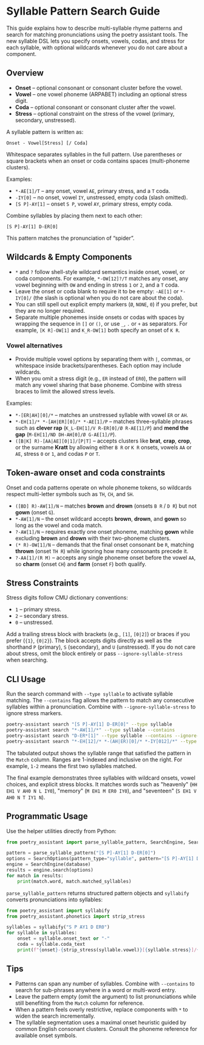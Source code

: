 # Syllable Pattern Search Guide

This guide explains how to describe multi-syllable rhyme patterns and search for
matching pronunciations using the poetry assistant tools. The new syllable DSL
lets you specify onsets, vowels, codas, and stress for each syllable, with
optional wildcards whenever you do not care about a component.

## Overview

* **Onset** – optional consonant or consonant cluster before the vowel.
* **Vowel** – one vowel phoneme (ARPABET) including an optional stress digit.
* **Coda** – optional consonant or consonant cluster after the vowel.
* **Stress** – optional constraint on the stress of the vowel (primary, secondary,
  unstressed).

A syllable pattern is written as:

```
Onset - Vowel[Stress] [/ Coda]
```

Whitespace separates syllables in the full pattern. Use parentheses or square
brackets when an onset or coda contains spaces (multi-phoneme clusters).

Examples:

* `*-AE[1]/T` – any onset, vowel `AE`, primary stress, and a `T` coda.
* `-IY[0]` – no onset, vowel `IY`, unstressed, empty coda (slash omitted).
* `[S P]-AY[1]` – onset `S P`, vowel `AY`, primary stress, empty coda.

Combine syllables by placing them next to each other:

```
[S P]-AY[1] D-ER[0]
```

This pattern matches the pronunciation of “spider”.

## Wildcards & Empty Components

* `*` and `?` follow shell-style wildcard semantics inside onset, vowel, or coda
  components. For example, `*-OW[12]?/T` matches any onset, any vowel beginning
  with `OW` and ending in stress `1` or `2`, and a `T` coda.
* Leave the onset or coda blank to require it to be empty: `-AE[1]` or
  `*-IY[0]/` (the slash is optional when you do not care about the coda).
* You can still spell out explicit empty markers (`Ø`, `NONE`, `0`) if you
  prefer, but they are no longer required.
* Separate multiple phonemes inside onsets or codas with spaces by wrapping the
  sequence in `[]` or `()`, or use `_`, `.` or `+` as separators. For example,
  `[K R]-OW[1]` and `K_R-OW[1]` both specify an onset of `K R`.

### Vowel alternatives

* Provide multiple vowel options by separating them with `|`, commas, or
  whitespace inside brackets/parentheses. Each option may include wildcards.
* When you omit a stress digit (e.g., `ER` instead of `ER0`), the pattern will
  match any vowel sharing that base phoneme. Combine with stress braces to limit
  the allowed stress levels.

Examples:

* `*-[ER|AH][0]/*` – matches an unstressed syllable with vowel `ER` or `AH`.
* `*-EH[1]/* *-[AH|ER][0]/* *-AE[1]/P` – matches three-syllable phrases such as
  **clever rap** (`K_L-EH[1]/V R-ER[0]/Ø R-AE[1]/P`) and **mend the gap**
  (`M-EH[1]/ND DH-AH[0]/Ø G-AE[1]/P`).
* `([B|K] R)-[AA|AE][0|1]/[P|T]` – accepts clusters like **brat**, **crap**,
  **crop**, or the surname **Kratt** by allowing either `B R` or `K R` onsets,
  vowels `AA` or `AE`, stress `0` or `1`, and codas `P` or `T`.

## Token-aware onset and coda constraints

Onset and coda patterns operate on whole phoneme tokens, so wildcards respect
multi-letter symbols such as `TH`, `CH`, and `SH`.

* `([BD] R)-AW[1]/N` – matches **brown** and **drown** (onsets `B R` / `D R`) but
  not **gown** (onset `G`).
* `*-AW[1]/N` – the onset wildcard accepts **brown**, **drown**, and **gown** so
  long as the vowel and coda match.
* `?-AW[1]/N` – requires exactly one onset phoneme, matching **gown** while
  excluding **brown** and **drown** with their two-phoneme clusters.
* `(* R)-OW[1]/N` – demands that the final onset consonant be `R`, matching
  **thrown** (onset `TH R`) while ignoring how many consonants precede it.
* `?-AA[1]/(R M)` – accepts any single phoneme onset before the vowel `AA`, so
  **charm** (onset `CH`) and **farm** (onset `F`) both qualify.

## Stress Constraints

Stress digits follow CMU dictionary conventions:

* `1` – primary stress.
* `2` – secondary stress.
* `0` – unstressed.

Add a trailing stress block with brackets (e.g., `[1]`, `[0|2]`) or braces if
you prefer (`{1}`, `{0|2}`). The block accepts digits directly as well as the
shorthand `P` (primary), `S` (secondary), and `U` (unstressed). If you do not
care about stress, omit the block entirely or pass `--ignore-syllable-stress`
when searching.

## CLI Usage

Run the search command with `--type syllable` to activate syllable matching. The
`--contains` flag allows the pattern to match any consecutive syllables within a
pronunciation. Combine with `--ignore-syllable-stress` to ignore stress markers.

```bash
poetry-assistant search "[S P]-AY[1] D-ER[0]" --type syllable
poetry-assistant search "*-AW[1]/*" --type syllable --contains
poetry-assistant search "D-ER*[1]" --type syllable --contains --ignore-syllable-stress
poetry-assistant search "*-EH[12]/* *-(AH|ER)[0]/* *-IY[012]/*" --type syllable
```

The tabulated output shows the syllable range that satisfied the pattern in the
`Match` column. Ranges are 1-indexed and inclusive on the right. For example,
`1-2` means the first two syllables matched.

The final example demonstrates three syllables with wildcard onsets, vowel
choices, and explicit stress blocks. It matches words such as "heavenly" (`HH
EH1 V AH0 N L IY0`), "memory" (`M EH1 M ER0 IY0`), and "seventeen" (`S EH1 V
AH0 N T IY1 N`).

## Programmatic Usage

Use the helper utilities directly from Python:

```python
from poetry_assistant import parse_syllable_pattern, SearchEngine, SearchOptions

pattern = parse_syllable_pattern("[S P]-AY[1] D-ER[0]")
options = SearchOptions(pattern_type="syllable", pattern="[S P]-AY[1] D-ER[0]")
engine = SearchEngine(database)
results = engine.search(options)
for match in results:
    print(match.word, match.matched_syllables)
```

`parse_syllable_pattern` returns structured pattern objects and `syllabify`
converts pronunciations into syllables:

```python
from poetry_assistant import syllabify
from poetry_assistant.phonetics import strip_stress

syllables = syllabify("S P AY1 D ER0")
for syllable in syllables:
    onset = syllable.onset_text or "-"
    coda = syllable.coda_text
    print(f"{onset}-{strip_stress(syllable.vowel)}[{syllable.stress}]/{coda}")
```

## Tips

* Patterns can span any number of syllables. Combine with `--contains` to search
  for sub-phrases anywhere in a word or multi-word entry.
* Leave the pattern empty (omit the argument) to list pronunciations while still
  benefiting from the `Match` column for reference.
* When a pattern feels overly restrictive, replace components with `*` to widen
  the search incrementally.
* The syllable segmentation uses a maximal onset heuristic guided by common
  English consonant clusters. Consult the phoneme reference for available onset
  symbols.
